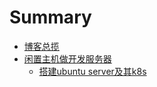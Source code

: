 # Summary

* [博客总揽](README.md)
* [闲置主机做开发服务器](doc/host.md)
   * [搭建ubuntu server及其k8s](doc/host/ubuntu.md)
